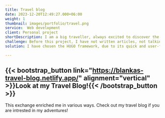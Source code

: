 ```yaml
---
title: Travel blog
date: 2023-12-20T12:49:27.000+06:00
weight: 1
thumbnail: images/portfolio/travel.png
service:  Web development
client: Personal project
shortDescription: I am a big traveller, always excited to discover the gorgeous gems of Europe. Thus, I made it my mission to collect all of my memories in Italy during my 6 months stay, and learn web development along the way.
challenge: Before this project, I have not written articles, not talking about web development. Therefore, the challange was not only to express my experiences in a comprehensive way, but also the create a platform for it.
solution: I have chosen the HUGO framework, due to its quick and user-friendy nature. It was the perfect match for RStudio, which I was already familiar with. After understanding the structure and mechanisms of web development I was able to get a hint of HTML, JavaScript and CSS Styling, and managed to organize my content and publish my travel blog.

---
```



{{< bootstrap_button link="https://blankas-travel-blog.netlify.app/" alignment="vertical" >}}Look at my Travel Blog!{{< /bootstrap_button >}}   
--------------------

This exchange enriched me in various ways. Check out my travel blog if you are intrested in my adventures!




 







